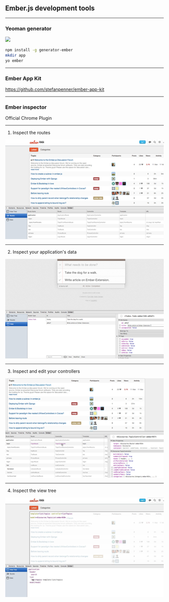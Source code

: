 ## Ember.js development tools

---

### Yeoman generator

<img src="http://yeoman.ioassets/img/yeoman-logo.png" height="200"/>

```sh
npm install -g generator-ember
mkdir app
yo ember
```

---

### Ember App Kit

https://github.com/stefanpenner/ember-app-kit

---

### Ember inspector

Official Chrome Plugin

---

1) Inspect the routes

<img src="assets/ember-inspector-1.webp"/>

---

2) Inspect your application's data

<img src="assets/ember-inspector-2.webp"/>


---

3) Inspect and edit your controllers

<img src="assets/ember-inspector-4.webp"/>

---

4) Inspect the view tree

<img src="assets/ember-inspector-5.webp"/>

